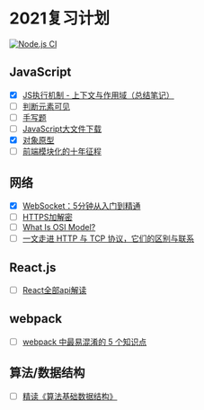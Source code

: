 <!--
 * @Author: your name
 * @Date: 2021-05-11 21:56:06
 * @LastEditTime: 2021-05-14 10:04:40
 * @LastEditors: Please set LastEditors
 * @Description: In User Settings Edit
 * @FilePath: \review\README.md
-->
# 2021复习计划

[![Node.js CI](https://github.com/mrrs878/review/actions/workflows/node.js.yml/badge.svg)](https://github.com/mrrs878/review/actions/workflows/node.js.yml)

## JavaScript

- [x] [JS执行机制 - 上下文与作用域（总结笔记）](https://zhuanlan.zhihu.com/p/151033665) 
- [ ] [判断元素可见](https://mp.weixin.qq.com/s/4ZvBfOiN1o1aXuxoTQpqYQ)
- [ ] [手写题](https://mp.weixin.qq.com/s/YhPAOl1blr03XyiNpKTcKw)
- [ ] [JavaScript大文件下载](https://juejin.cn/post/6954868879034155022)
- [x] [对象原型](https://developer.mozilla.org/zh-CN/docs/Learn/JavaScript/Objects/Object_prototypes)
- [ ] [前端模块化的十年征程](https://mp.weixin.qq.com/s/H5HgZzG46Sh-TFMthtlzew)

## 网络

 - [x] [WebSocket：5分钟从入门到精通](https://juejin.cn/post/6844903544978407431)
 - [ ] [HTTPS加解密](https://www.jianshu.com/p/e30a8c4fa329)
 - [ ] [What Is OSI Model?](https://www.networkingsphere.com/2019/07/what-is-osi-model.html)
 - [ ] [一文走进 HTTP 与 TCP 协议，它们的区别与联系](https://mp.weixin.qq.com/s/c1DPbn56c4Tcj9EtRDdrmA)

## React.js

 - [ ] [React全部api解读](https://juejin.cn/post/6950063294270930980)

## webpack

 - [ ] [webpack 中最易混淆的 5 个知识点](https://mp.weixin.qq.com/s/To_p4eYJx_dkJr1ApcR4jA)

 ## 算法/数据结构

 - [ ] [精读《算法基础数据结构》](https://mp.weixin.qq.com/s/mpSdGhU3idkpcZqs1b0aLA)
